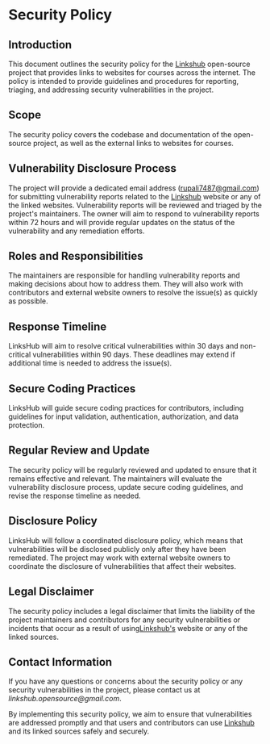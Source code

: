 # Security Policy

## Introduction

This document outlines the security policy for the [Linkshub](https://linkshub.vercel.app/) open-source project that provides links to websites for courses across the internet. The policy is intended to provide guidelines and procedures for reporting, triaging, and addressing security vulnerabilities in the project.

## Scope

The security policy covers the codebase and documentation of the open-source project, as well as the external links to websites for courses.

## Vulnerability Disclosure Process

The project will provide a dedicated email address (rupali7487@gmail.com) for submitting vulnerability reports related to the [Linkshub](https://linkshub.vercel.app/) website or any of the linked websites. Vulnerability reports will be reviewed and triaged by the project's maintainers. The owner will aim to respond to vulnerability reports within 72 hours and will provide regular updates on the status of the vulnerability and any remediation efforts.

## Roles and Responsibilities

The maintainers are responsible for handling vulnerability reports and making decisions about how to address them. They will also work with contributors and external website owners to resolve the issue(s) as quickly as possible.

## Response Timeline

LinksHub will aim to resolve critical vulnerabilities within 30 days and non-critical vulnerabilities within 90 days. These deadlines may extend if additional time is needed to address the issue(s).

## Secure Coding Practices

LinksHub will guide secure coding practices for contributors, including guidelines for input validation, authentication, authorization, and data protection.

## Regular Review and Update

The security policy will be regularly reviewed and updated to ensure that it remains effective and relevant. The maintainers will evaluate the vulnerability disclosure process, update secure coding guidelines, and revise the response timeline as needed.

## Disclosure Policy

LinksHub will follow a coordinated disclosure policy, which means that vulnerabilities will be disclosed publicly only after they have been remediated. The project may work with external website owners to coordinate the disclosure of vulnerabilities that affect their websites.

## Legal Disclaimer

The security policy includes a legal disclaimer that limits the liability of the project maintainers and contributors for any security vulnerabilities or incidents that occur as a result of using[Linkshub's](https://linkshub.vercel.app/) website or any of the linked sources.

## Contact Information

If you have any questions or concerns about the security policy or any security vulnerabilities in the project, please contact us at _linkshub.opensource@gmail.com_.

By implementing this security policy, we aim to ensure that vulnerabilities are addressed promptly and that users and contributors can use [Linkshub](https://linkshub.vercel.app/) and its linked sources safely and securely.
